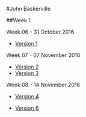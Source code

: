 #John Baskerville

##Week 1

Week 06 - 31 October 2016
+ [Version 1](http://timtim-101.github.io/john-baskerville/John-Baskerville.html)

Week 07 - 07 November 2016
+ [Version 2](http://timtim-101.github.io/john-baskerville/John-Baskerville2.html)
+ [Version 3](http://timtim-101.github.io/john-baskerville/John-Baskerville3.html)

Week 08 - 14 November 2016
+ [Version 4](http://timtim-101.github.io/john-baskerville/John-Baskerville4.html)

+ [Version 6](http://timtim-101.github.io/john-baskerville/John-Baskerville6.html)
